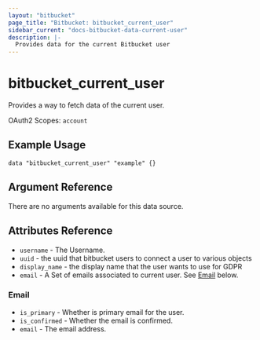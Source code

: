 ```yaml
---
layout: "bitbucket"
page_title: "Bitbucket: bitbucket_current_user"
sidebar_current: "docs-bitbucket-data-current-user"
description: |-
  Provides data for the current Bitbucket user
---
```


# bitbucket\_current\_user

Provides a way to fetch data of the current user.

OAuth2 Scopes: `account`

## Example Usage

```hcl
data "bitbucket_current_user" "example" {}
```

## Argument Reference

There are no arguments available for this data source.

## Attributes Reference

* `username` - The Username.
* `uuid` - the uuid that bitbucket users to connect a user to various objects
* `display_name` - the display name that the user wants to use for GDPR
* `email` - A Set of emails associated to current user. See [Email](#email) below.

### Email

* `is_primary` - Whether is primary email for the user.
* `is_confirmed` - Whether the email is confirmed.
* `email` - The email address.
